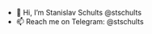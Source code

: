 - 👋 Hi, I’m Stanislav Schults @stschults
- 📫 Reach me on Telegram: @stschults

<!---
stschults/stschults is a ✨ special ✨ repository because its `README.md` (this file) appears on your GitHub profile.
You can click the Preview link to take a look at your changes.
--->
